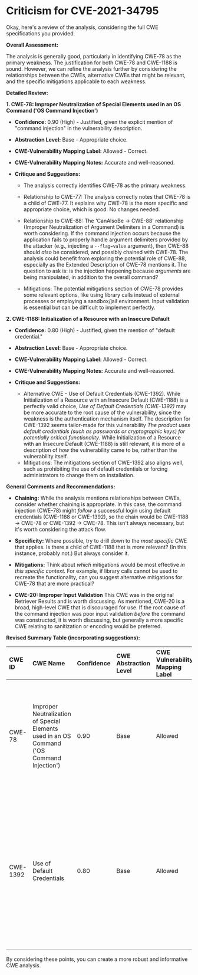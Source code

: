 # Criticism for CVE-2021-34795

Okay, here's a review of the analysis, considering the full CWE specifications you provided.

**Overall Assessment:**

The analysis is generally good, particularly in identifying CWE-78 as the primary weakness. The justification for both CWE-78 and CWE-1188 is sound. However, we can refine the analysis further by considering the relationships between the CWEs, alternative CWEs that might be relevant, and the specific mitigations applicable to each weakness.

**Detailed Review:**

**1. CWE-78: Improper Neutralization of Special Elements used in an OS Command ('OS Command Injection')**

*   **Confidence:** 0.90 (High) - Justified, given the explicit mention of "command injection" in the vulnerability description.

*   **Abstraction Level:** Base - Appropriate choice.

*   **CWE-Vulnerability Mapping Label:** Allowed - Correct.

*   **CWE-Vulnerability Mapping Notes:** Accurate and well-reasoned.

*   **Critique and Suggestions:**

    *   The analysis correctly identifies CWE-78 as the primary weakness.
    *   Relationship to CWE-77: The analysis correctly notes that CWE-78 is a child of CWE-77. It explains why CWE-78 is the *more* specific and appropriate choice, which is good.  No changes needed.
    *   Relationship to CWE-88: The 'CanAlsoBe -> CWE-88' relationship (Improper Neutralization of Argument Delimiters in a Command) is worth considering.  If the command injection occurs because the application fails to properly handle argument delimiters provided by the attacker (e.g., injecting a `--flag=value` argument), then CWE-88 should *also* be considered, and possibly chained with CWE-78. The analysis could benefit from exploring the potential role of CWE-88, especially as the Extended Description of CWE-78 mentions it.  The question to ask is: is the injection happening because *arguments* are being manipulated, in addition to the overall command?

    *   Mitigations: The potential mitigations section of CWE-78 provides some relevant options, like using library calls instead of external processes or employing a sandbox/jail environment. Input validation is essential but can be difficult to implement perfectly.

**2. CWE-1188: Initialization of a Resource with an Insecure Default**

*   **Confidence:** 0.80 (High) - Justified, given the mention of "default credential."

*   **Abstraction Level:** Base - Appropriate choice.

*   **CWE-Vulnerability Mapping Label:** Allowed - Correct.

*   **CWE-Vulnerability Mapping Notes:** Accurate and well-reasoned.

*   **Critique and Suggestions:**

    *   Alternative CWE - Use of Default Credentials (CWE-1392). While Initialization of a Resource with an Insecure Default (CWE-1188) is a perfectly valid choice, *Use of Default Credentials (CWE-1392)* may be more accurate to the root cause of the vulnerability, since the weakness is the authentication mechanism itself. The description for CWE-1392 seems tailor-made for this vulnerability *The product uses default credentials (such as passwords or cryptographic keys) for potentially critical functionality.* While Initialization of a Resource with an Insecure Default (CWE-1188) is still relevant, it is more of a description of *how* the vulnerability came to be, rather than the vulnerability itself.
    * Mitigations: The mitigations section of CWE-1392 also aligns well, such as prohibiting the use of default credentials or forcing administrators to change them on installation.

**General Comments and Recommendations:**

*   **Chaining:** While the analysis mentions relationships between CWEs, consider whether chaining is appropriate. In this case, the command injection (CWE-78) might *follow* a successful login using default credentials (CWE-1188 or CWE-1392), so the chain would be CWE-1188 -> CWE-78 or CWE-1392 -> CWE-78.  This isn't always necessary, but it's worth considering the attack flow.

*   **Specificity:** Where possible, try to drill down to the *most specific* CWE that applies. Is there a child of CWE-1188 that is *more* relevant? (In this instance, probably not.) But always consider it.

*   **Mitigations:** Think about *which* mitigations would be most effective *in this specific context.* For example, if library calls cannot be used to recreate the functionality, can you suggest alternative mitigations for CWE-78 that are more practical?

*   **CWE-20: Improper Input Validation** This CWE was in the original Retriever Results and is worth discussing. As mentioned, CWE-20 is a broad, high-level CWE that is discouraged for use. If the root cause of the command injection was poor input validation *before* the command was constructed, it is worth discussing, but generally a more specific CWE relating to sanitization or encoding would be preferred.

**Revised Summary Table (incorporating suggestions):**

| CWE ID  | CWE Name                                                                                                                                                                                                                           | Confidence | CWE Abstraction Level | CWE Vulnerability Mapping Label | CWE-Vulnerability Mapping Notes                                                                                                                                                                                                                                                                                                                                                                                                |
| :------ | :--------------------------------------------------------------------------------------------------------------------------------------------------------------------------------------------------------------------------------- | :--------- | :---------------------- | :-------------------------------- | :------------------------------------------------------------------------------------------------------------------------------------------------------------------------------------------------------------------------------------------------------------------------------------------------------------------------------------------------------------------------------------------------------------------------- |
| CWE-78  | Improper Neutralization of Special Elements used in an OS Command ('OS Command Injection')                                                                                                                                      | 0.90       | Base                    | Allowed                         | Primary CWE: The vulnerability description explicitly mentions command injection. Consider the role of CWE-88 if argument delimiters are being manipulated.                                                                                                                                                                                                                                                                                                             |
| CWE-1392  | Use of Default Credentials                                                                                                                                                                                                   | 0.80       | Base                    | Allowed                         | Secondary CWE: The vulnerability involves logging in with a default credential, indicating an insecure default configuration. Note: It is recommended to use the suggested mitigations by forcing users to change their credentials on installation.                                                                                                                                                                                                                |

By considering these points, you can create a more robust and informative CWE analysis.